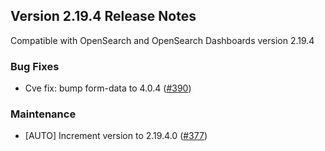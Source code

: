 ## Version 2.19.4 Release Notes

Compatible with OpenSearch and OpenSearch Dashboards version 2.19.4

### Bug Fixes
* Cve fix: bump form-data to 4.0.4 ([#390](https://github.com/opensearch-project/dashboards-notifications/pull/390))

### Maintenance
* [AUTO] Increment version to 2.19.4.0 ([#377](https://github.com/opensearch-project/dashboards-notifications/pull/377))